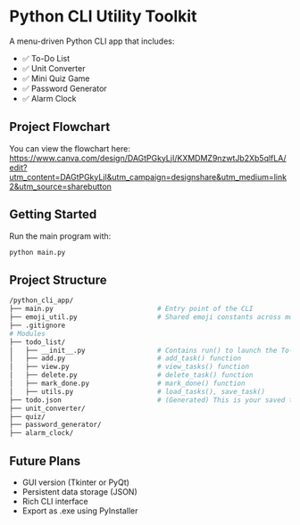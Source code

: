 # Python CLI Utility Toolkit

A menu-driven Python CLI app that includes:

- ✅ To-Do List
- ✅ Unit Converter
- ✅ Mini Quiz Game
- ✅ Password Generator
- ✅ Alarm Clock

## Project Flowchart

You can view the flowchart here: https://www.canva.com/design/DAGtPGkyLjI/KXMDMZ9nzwtJb2Xb5qlfLA/edit?utm_content=DAGtPGkyLjI&utm_campaign=designshare&utm_medium=link2&utm_source=sharebutton

## Getting Started

Run the main program with:

```bash
python main.py
```

## Project Structure

```bash
/python_cli_app/
├── main.py                          # Entry point of the CLI
├── emoji_util.py                    # Shared emoji constants across modules
├── .gitignore
# Modules
├── todo_list/
│   ├── __init__.py                  # Contains run() to launch the To-Do List
│   ├── add.py                       # add_task() function
│   ├── view.py                      # view_tasks() function
│   ├── delete.py                    # delete_task() function
│   ├── mark_done.py                 # mark_done() function
│   ├── utils.py                     # load_tasks(), save_task()
├── todo.json                        # (Generated) This is your saved task data (excluded from Git)
├── unit_converter/
├── quiz/
├── password_generator/
├── alarm_clock/
```

## Future Plans

- GUI version (Tkinter or PyQt)
- Persistent data storage (JSON)
- Rich CLI interface
- Export as .exe using PyInstaller
